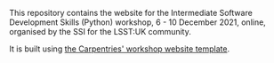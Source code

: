 
This repository contains the website for the Intermediate Software Development Skills (Python) workshop, 6 - 10 December 2021, online, organised by the SSI for the LSST:UK community.

It is built using [the Carpentries' workshop website template](https://github.com/carpentries/workshop-template).
